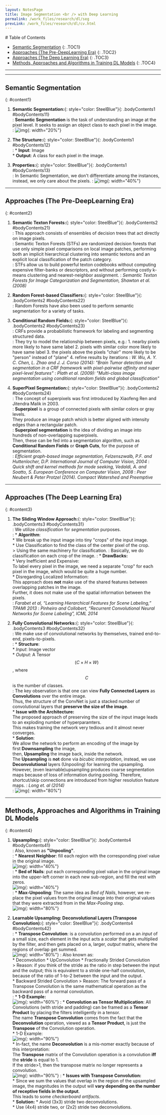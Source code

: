 ```yaml
---
layout: NotesPage
title: Image Segmentation <br /> with Deep Learning
permalink: /work_files/research/dl/seg
prevLink: /work_files/research/dl/cv.html
---
```


<div markdown="1" class = "TOC">
# Table of Contents

  * [Semantic Segmentation](#content1)
  {: .TOC1}
  * [Approaches (The Pre-DeepLearning Era)](#content2)
  {: .TOC2}
  * [Approaches (The Deep Learning Era)](#content3)
  {: .TOC3}
  * [Methods, Approaches and Algorithms in Training DL Models](#content4)
  {: .TOC4}
</div>

***
***

## Semantic Segmentation
{: #content1}

1. **Semantic Segmentation:**{: style="color: SteelBlue"}{: .bodyContents1 #bodyContents11}  
    :   __Semantic Segmentation__ is the task of understanding an image at the pixel level. It seeks to assign an object class to each pixel in the image.  
    :   ![img](/main_files/cs231n/11/1.png){: width="20%"}


2. **The Structure:**{: style="color: SteelBlue"}{: .bodyContents1 #bodyContents12}  
    :   * __Input__: Image  
        * __Output__: A class for each pixel in the image.  

3. **Properties:**{: style="color: SteelBlue"}{: .bodyContents1 #bodyContents13}  
    :   In Semantic Segmentation, we don't differentiate among the instances, instead, we only care about the pixels.
    :   ![img](/main_files/cs231n/11/2.png){: width="40%"}  

***

## Approaches (The Pre-DeepLearning Era)
{: #content2}

1. **Semantic Texton Forests:**{: style="color: SteelBlue"}{: .bodyContents2 #bodyContents21}  
    :   This approach consists of ensembles of decision trees that act directly on image pixels.  
    :   Semantic Texton Forests (STFs) 
are randomized decision forests that use only simple pixel comparisons on local image patches, performing both an
implicit hierarchical clustering into semantic textons and an explicit local classification of the patch category.  
    :   STFs allow us to build powerful texton codebooks without computing expensive filter-banks or descriptors, and without performing costly k-means clustering and nearest-neighbor assignment.
    :   _Semantic Texton Forests for Image Categorization and Segmentation, Shawton et al. (2008)_

2. **Random Forest-based Classifiers:**{: style="color: SteelBlue"}{: .bodyContents2 #bodyContents22}  
    :   Random Forests have also been used to perform semantic segmentation for a variety of tasks.

3. **Conditional Random Fields:**{: style="color: SteelBlue"}{: .bodyContents2 #bodyContents23}  
    :   CRFs provide a probabilistic framework for labeling and segmenting structured data.  
    :   They try to model the relationship between pixels, e.g.:
        1. nearby pixels more likely to have same label
        2. pixels with similar color more likely to have same label
        3. the pixels above the pixels "chair" more likely to be "person" instead of "plane"
        4. refine results by iterations
    :   _W. Wu, A. Y. C. Chen, L. Zhao and J. J. Corso (2014): "Brain Tumor detection and segmentation in a CRF framework with pixel-pairwise affinity and super pixel-level features"_
    :   _Plath et al. (2009): "Multi-class image segmentation using conditional random fields and global classification"_

4. **SuperPixel Segmentation:**{: style="color: SteelBlue"}{: .bodyContents2 #bodyContents24}  
    :   The concept of superpixels was first introduced by Xiaofeng Ren and Jitendra Malik in 2003.  
    :   __Superpixel__ is a group of connected pixels with similar colors or gray levels.  
        They produce an image patch which is better aligned with intensity edges than a rectangular patch.  
    :   __Superpixel segmentation__ is the idea of dividing an image into hundreds of non-overlapping superpixels.  
        Then, these can be fed into a segmentation algorithm, such as __Conditional Random Fields__ or __Graph Cuts__, for the purpose of segmentation.  
    :   _Efficient graph-based image segmentation, Felzenszwalb, P.F. and Huttenlocher, D.P. International Journal of Computer Vision, 2004_
    :   _Quick shift and kernel methods for mode seeking, Vedaldi, A. and Soatto, S. European Conference on Computer Vision, 2008_
    :   _Peer Neubert & Peter Protzel (2014). Compact Watershed and Preemptive_  

***

## Approaches (The Deep Learning Era)
{: #content3}

1. **The Sliding Window Approach:**{: style="color: SteelBlue"}{: .bodyContents3 #bodyContents31}  
    :   We utilize _classification_ for _segmentation_ purposes.  
    :   * __Algorithm__:    
            * We break up the input image into tiny "crops" of the input image.  
            * Use Classification to find the class of the center pixel of the crop.  
                > Using the same machinery for classification.
    :   Basically, we do classification on each crop of the image.
    :   * __DrawBacks:__  
            * Very Inefficient and Expensive:  
                To label every pixel in the image, we need a separate "crop" for each pixel in the image, which would be quite a huge number.  
            * Disregarding Localized Information:  
                This approach does __not__ make use of the shared features between overlapping patches in the image.  
                Further, it does not make use of the spatial information between the pixels.  
    :   _Farabet et al, “Learning Hierarchical Features for Scene Labeling,” TPAMI 2013_
    :   _Pinheiro and Collobert, “Recurrent Convolutional Neural Networks for Scene Labeling”, ICML 2014_

2. **Fully Convolutional Networks:**{: style="color: SteelBlue"}{: .bodyContents3 #bodyContents32}  
    :   We make use of convolutional networks by themselves, trained end-to-end, pixels-to-pixels.  
    :   * __Structure__:  
            * _Input_: Image vector  
            * _Output_: A Tensor $$(C \times H \times W)$$, where $$C$$ is the number of classes.  
    :   The key observation is that one can view __Fully Connected Layers__ as __Convolutions__ over the entire image.  
        Thus, the structure of the ConvNet is just a stacked number of convolutional layers that __preserve the size of the image__.  
        * __Issue with the Architecture:__   
            The proposed approach of preserving the size of the input image leads to an exploding number of hyperparamters.  
            This makes training the network very tedious and it almost never converges.  
        * __Solution__:  
            We allow the network to perform an encoding of the image by   
            first __Downsampling__ the image,  
            then, __Upsampling__ the image back, inside the network.  
            The __Upsampling__ is __not__ done via _bicubic interpolation_, instead, we use __Deconvolutional__ layers (Unpooling) for learning the upsampling.   
            However, (even learnable)upsampling produces coarse segmentation maps because of loss of information during pooling. Therefore, shortcut/skip connections are introduced from higher resolution feature maps. 
    :   _Long et. al (2014)_  
    :   ![img](/main_files/cs231n/11/3.png){: width="80%"}

***

## Methods, Approaches and Algorithms in Training DL Models
{: #content4}

1. **Upsampling:**{: style="color: SteelBlue"}{: .bodyContents4 #bodyContents41}  
    :   Also, known as __"Unpooling"__.  
    :   * __Nearest Neighbor__: fill each region with the corresponding pixel value in the original image.  
            ![img](/main_files/cs231n/11/4.png){: width="40%"}  
    :   * __Bed of Nails__: put each corresponding pixel value in the original image into the upper-left corner in each new sub-region, and fill the rest with zeros.   
            ![img](/main_files/cs231n/11/5.png){: width="40%"}  
    :   * __Max-Unpooling__: The same idea as _Bed of Nails_, however, we re-place the pixel values from the original image into their original values that they were extracted from in the _Max-Pooling_ step.  
            ![img](/main_files/cs231n/11/6.png){: width="80%"}

2. **Learnable Upsampling: Deconvolutional Layers (Transpose Convolution):**{: style="color: SteelBlue"}{: .bodyContents4 #bodyContents42}  
    :   * __Transpose Convolution__: is a convolution performed on a an _input_ of a small size, each element in the input acts a _scalar_ that gets multiplied by the filter, and then gets placed on a, larger, _output_ matrix, where the regions of overlap get summed.   
        ![img](/main_files/cs231n/11/7.png){: width="80%"}
    :   Also known as:  
        * Deconvolution
        * UpConvolution
        * Fractionally Strided Convolution  
            > Reason: if you think of the stride as the ratio in step between the input and the output; this is equivalent to a stride one-half convolution, because of the ratio of 1-to-2 between the input and the output.  
        * Backward Strided Convolution
            > Reason: The forward pass of a Transpose Convolution is the same mathematical operation as the backward pass of a normal convolution.   
    :   * __1-D Example:__  
            ![img](/main_files/cs231n/11/8.png){: width="60%"}
    :   * __Convolution as Tensor Multiplication__: All Convolutions (with stride and padding) can be framed as a __Tensor Product__ by placing the filters intelligently in a tensor.  
            The name __Transpose Convolution__ comes from the fact that the __Deconvolution__ operation, viewed as a __Tensor Product__, is just the __Transpose__ of the Convolution operation.  
            * 1-D Example:   
                ![img](/main_files/cs231n/11/9.png){: width="90%"}  
            * In-fact, the name __Deconvolution__ is a mis-nomer exactly because of this interpretation:  
                The __Transpose__ matrix of the Convolution operation is a convolution __iff__ the __stride__ is equal to 1.  
                If the stride>1, then the transpose matrix no longer represents a convolution.  
                    ![img](/main_files/cs231n/11/10.png){: width="90%"}
    :   * __Issues with Transpose Convolution:__    
            * Since we sum the values that overlap in the region of the upsampled image, the magnitudes in the output will __vary depending on the number of receptive fields in the output__.  
                This leads to some _checkerboard artifacts_.  
        * __Solution:__ 
            * Avoid (3x3) stride two deconvolutions.  
            * Use (4x4) stride two, or (2x2) stride two deconvolutions. 